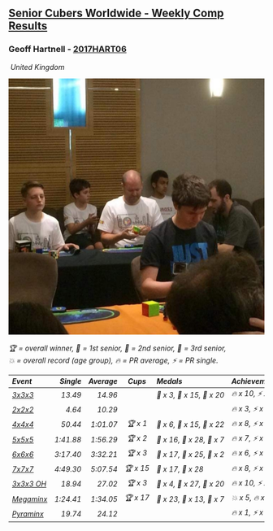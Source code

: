 <style>table {white-space: nowrap;}</style>
<link rel="stylesheet" type="text/css" href="/scw-comp/css/flags.css" />

## [Senior Cubers Worldwide - Weekly Comp Results](/scw-comp/results/)
### Geoff Hartnell - [2017HART06](https://www.worldcubeassociation.org/persons/2017HART06)

<i class="flag flag-GB" />&nbsp;United Kingdom

![Geoff Hartnell](1614452896.jpg)

<span style="white-space: nowrap;">🏆 = overall winner</span>, <span style="white-space: nowrap;">🥇 = 1st senior</span>, <span style="white-space: nowrap;">🥈 = 2nd senior</span>, <span style="white-space: nowrap;">🥉 = 3rd senior</span>, <span style="white-space: nowrap;">💥 = overall record (age group)</span>, <span style="white-space: nowrap;">🔥 = PR average</span>, <span style="white-space: nowrap;">⚡ = PR single</span>.

| Event | Single | Average | Cups | Medals | Achievements|
| :-- | --: | --: | :--: | :-- | :-- |
| [3x3x3](333.md) | 13.49 | 14.96 |  | 🥇 x 3, 🥈 x 15, 🥉 x 20 | 🔥 x 10, ⚡ x 6 |
| [2x2x2](222.md) | 4.64 | 10.29 |  |  | 🔥 x 3, ⚡ x 2 |
| [4x4x4](444.md) | 50.44 | 1:01.07 | 🏆 x 1 | 🥇 x 6, 🥈 x 15, 🥉 x 22 | 🔥 x 8, ⚡ x 8 |
| [5x5x5](555.md) | 1:41.88 | 1:56.29 | 🏆 x 2 | 🥇 x 16, 🥈 x 28, 🥉 x 7 | 🔥 x 7, ⚡ x 5 |
| [6x6x6](666.md) | 3:17.40 | 3:32.21 | 🏆 x 3 | 🥇 x 17, 🥈 x 25, 🥉 x 2 | 🔥 x 6, ⚡ x 5 |
| [7x7x7](777.md) | 4:49.30 | 5:07.54 | 🏆 x 15 | 🥇 x 17, 🥈 x 28 | 🔥 x 8, ⚡ x 7 |
| [3x3x3 OH](333oh.md) | 18.94 | 27.02 | 🏆 x 3 | 🥇 x 4, 🥈 x 27, 🥉 x 20 | 🔥 x 10, ⚡ x 7 |
| [Megaminx](minx.md) | 1:24.41 | 1:34.05 | 🏆 x 17 | 🥇 x 23, 🥈 x 13, 🥉 x 7 | 💥 x 5, 🔥 x 4, ⚡ x 6 |
| [Pyraminx](pyram.md) | 19.74 | 24.12 |  |  | 🔥 x 1, ⚡ x 1 |

<!-- Global site tag (gtag.js) - Google Analytics -->
<script async src="https://www.googletagmanager.com/gtag/js?id=UA-86348435-3"></script>
<script>window.dataLayer = window.dataLayer || []; function gtag() {dataLayer.push(arguments);} gtag('js', new Date()); gtag('config', 'UA-86348435-3');</script>
